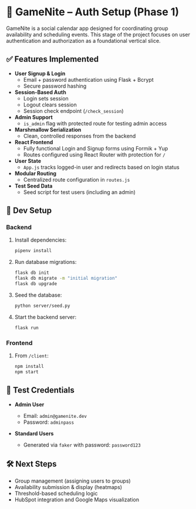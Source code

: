 

 # 📆 GameNite – Auth Setup (Phase 1)
 
 GameNite is a social calendar app designed for coordinating group availability and scheduling events. This stage of the project focuses on user authentication and authorization as a foundational vertical slice.
 
 ## ✅ Features Implemented
 
 - **User Signup & Login**
   - Email + password authentication using Flask + Bcrypt
   - Secure password hashing
 - **Session-Based Auth**
   - Login sets session
   - Logout clears session
   - Session check endpoint (`/check_session`)
 - **Admin Support**
   - `is_admin` flag with protected route for testing admin access
 - **Marshmallow Serialization**
   - Clean, controlled responses from the backend
 - **React Frontend**
   - Fully functional Login and Signup forms using Formik + Yup
   - Routes configured using React Router with protection for `/`
 - **User State**
   - `App.js` tracks logged-in user and redirects based on login status
 - **Modular Routing**
   - Centralized route configuration in `routes.js`
 - **Test Seed Data**
   - Seed script for test users (including an admin)
 
 ## 🧪 Dev Setup
 
 ### Backend
 
 1. Install dependencies:
    ```bash
    pipenv install
    ```
 
 2. Run database migrations:
    ```bash
    flask db init
    flask db migrate -m "initial migration"
    flask db upgrade
    ```
 
 3. Seed the database:
    ```bash
    python server/seed.py
    ```
 
 4. Start the backend server:
    ```bash
    flask run
    ```
 
 ### Frontend
 
 1. From `/client`:
    ```bash
    npm install
    npm start
    ```
 
 ## 🔐 Test Credentials
 
 - **Admin User**
   - Email: `admin@gamenite.dev`
   - Password: `adminpass`
 
 - **Standard Users**
   - Generated via `faker` with password: `password123`
 
 ## 🛠 Next Steps
 
 - Group management (assigning users to groups)
 - Availability submission & display (heatmaps)
 - Threshold-based scheduling logic
 - HubSpot integration and Google Maps visualization